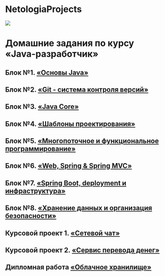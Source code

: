 # NetologiaProjects
![](main_netology_logo.png)

# Домашние задания по курсу «Java-разработчик»

## Блок №1. [«Основы Java»](/Java_Basis)

## Блок №2. [«Git - система контроля версий»](/git)

## Блок №3. [«Java Core»](/JavaCore/)

## Блок №4. [«Шаблоны проектирования»](src/main/java/ru/netology/patterns)

## Блок №5. [«Многопоточное и функциональное программирование»](src/main/java/ru/netology/multithreading)

## Блок №6. [«Web, Spring & Spring MVC»](src/main/java/ru/netology/web_spring_springmvc)

## Блок №7. [«Spring Boot, deployment и инфраструктура»](src/main/java/ru/netology/springboot_deployment_infrastructure)

## Блок №8. [«Хранение данных и организация безопасности»](src/main/java/ru/netology/database_jpa_security)

## Курсовой проект 1. [«Сетевой чат»](https://github.com/frepingod/netology-network-chat)

## Курсовой проект 2. [«Сервис перевода денег»](https://github.com/frepingod/netology-transfer-money)

## Дипломная работа [«Облачное хранилище»](https://github.com/frepingod/netology-cloud-storage)
